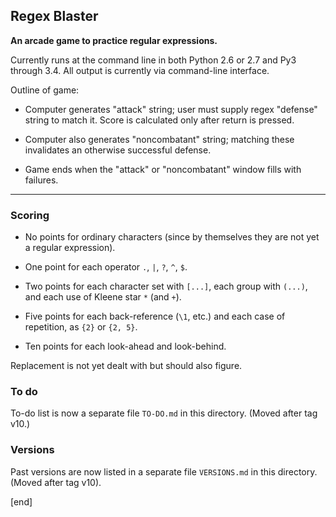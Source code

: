 ## Regex Blaster

**An arcade game to practice regular expressions.**

Currently runs at the command line in both Python 2.6 or 2.7 and Py3 through 3.4. All output is currently via command-line interface.

Outline of game:

 * Computer generates "attack" string; user must supply regex "defense" string to match it. Score is calculated only after return is pressed. 

 * Computer also generates "noncombatant" string; matching these invalidates an otherwise successful defense.

 * Game ends when the "attack" or "noncombatant" window fills with failures.

---

### Scoring

 * No points for ordinary characters (since by themselves they are not yet a regular expression).

 * One point for each operator `.`, `|`, `?`, `^`, `$`.

 * Two points for each character set with `[...]`, each group with `(...)`, and each use of Kleene star `*` (and `+`).

 * Five points for each back-reference (`\1`, etc.) and each case of repetition, as `{2}` or `{2, 5}`.

 * Ten points for each look-ahead and look-behind.

Replacement is not yet dealt with but should also figure.


### To do

To-do list is now a separate file `TO-DO.md` in this directory. (Moved after tag v10.)

### Versions

Past versions are now listed in a separate file `VERSIONS.md` in this directory. (Moved after tag v10).

[end]

